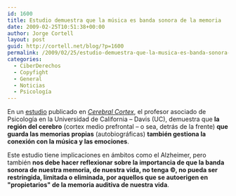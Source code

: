 ```yaml
---
id: 1600
title: Estudio demuestra que la música es banda sonora de la memoria
date: 2009-02-25T10:51:38+00:00
author: Jorge Cortell
layout: post
guid: http://cortell.net/blog/?p=1600
permalink: /2009/02/25/estudio-demuestra-que-la-musica-es-banda-sonora-de-la-memoria/
categories:
  - CiberDerechos
  - Copyfight
  - General
  - Noticias
  - Psicología
---
```

En un <a title="http://cercor.oxfordjournals.org/cgi/reprint/bhp008v1" href="http://cercor.oxfordjournals.org/cgi/reprint/bhp008v1" target="_blank">estudio</a> publicado en _<a title="http://cercor.oxfordjournals.org" href="http://cercor.oxfordjournals.org" target="_blank">Cerebral Cortex</a>_, el profesor asociado de Psicología en la Universidad de California – Davis (UC), demuestra que **la región del cerebro** (cortex medio prefrontal – o sea, detrás de la frente) **que guarda las memorias propias** (autobiográficas) **también gestiona la conexión con la música y las emociones**.

Este estudio tiene implicaciones en ámbitos como el Alzheimer, pero también **nos debe hacer reflexionar sobre la importancia de que la banda sonora de nuestra memoria, de nuestra vida, no tenga ©, no pueda ser restringida, limitada o eliminada, por aquellos que se autoerigen en "propietarios" de la memoria auditiva de nuestra vida**.